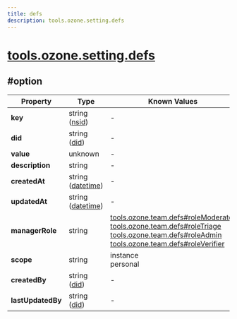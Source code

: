 ```yaml
---
title: defs
description: tools.ozone.setting.defs
---
```


# [tools.ozone.setting.defs](https://github.com/myConsciousness/atproto.dart/blob/main/lexicons/tools/ozone/setting/defs.json)

## #option

| Property | Type | Known Values | Required | Description |
| --- | --- | --- | :---: | --- |
| **key** | string ([nsid](https://atproto.com/specs/nsid)) | - | ✅ | - |
| **did** | string ([did](https://atproto.com/specs/did)) | - | ✅ | - |
| **value** | unknown | - | ✅ | - |
| **description** | string | - | ❌ | - |
| **createdAt** | string ([datetime](https://atproto.com/specs/lexicon#datetime)) | - | ❌ | - |
| **updatedAt** | string ([datetime](https://atproto.com/specs/lexicon#datetime)) | - | ❌ | - |
| **managerRole** | string | [tools.ozone.team.defs#roleModerator](../../../../lexicons/tools/ozone/team/defs.md#rolemoderator)<br/>[tools.ozone.team.defs#roleTriage](../../../../lexicons/tools/ozone/team/defs.md#roletriage)<br/>[tools.ozone.team.defs#roleAdmin](../../../../lexicons/tools/ozone/team/defs.md#roleadmin)<br/>[tools.ozone.team.defs#roleVerifier](../../../../lexicons/tools/ozone/team/defs.md#roleverifier) | ❌ | - |
| **scope** | string | instance<br/>personal | ✅ | - |
| **createdBy** | string ([did](https://atproto.com/specs/did)) | - | ✅ | - |
| **lastUpdatedBy** | string ([did](https://atproto.com/specs/did)) | - | ✅ | - |
